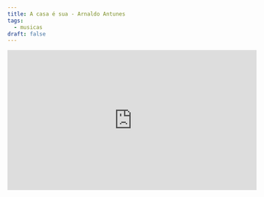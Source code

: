 ```yaml
---
title: A casa é sua - Arnaldo Antunes
tags:
  - musicas
draft: false
---
```

<iframe width="560" height="315" src="https://www.youtube.com/embed/82aj1Bg8FpA" title="YouTube video player" frameborder="0" allow="accelerometer; autoplay; clipboard-write; encrypted-media; gyroscope; picture-in-picture" allowfullscreen></iframe>